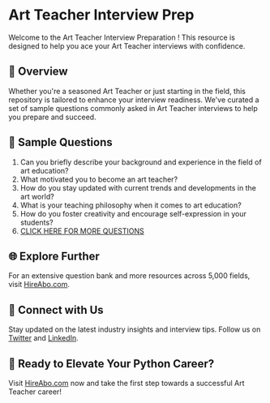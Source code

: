 # Art Teacher Interview Prep

Welcome to the Art Teacher Interview Preparation ! This resource is designed to help you ace your Art Teacher interviews with confidence.

## 🚀 Overview

Whether you're a seasoned Art Teacher or just starting in the field, this repository is tailored to enhance your interview readiness. We've curated a set of sample questions commonly asked in Art Teacher interviews to help you prepare and succeed.

## 📝 Sample Questions

1. Can you briefly describe your background and experience in the field of art education?
2. What motivated you to become an art teacher?
3. How do you stay updated with current trends and developments in the art world?
4. What is your teaching philosophy when it comes to art education?
5. How do you foster creativity and encourage self-expression in your students?
6. [CLICK HERE FOR MORE QUESTIONS](https://hireabo.com/job/6_4_11/Art%20Teacher)

## 🌐 Explore Further

For an extensive question bank and more resources across 5,000 fields, visit [HireAbo.com](https://www.hireabo.com).

## 📱 Connect with Us

Stay updated on the latest industry insights and interview tips. Follow us on [Twitter](https://twitter.com/hireabo) and [LinkedIn](https://www.linkedin.com/in/hire-abo-3609972a8/).

## 🚀 Ready to Elevate Your Python Career?

Visit [HireAbo.com](https://www.hireabo.com) now and take the first step towards a successful Art Teacher career!